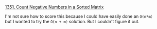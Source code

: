 [1351. Count Negative Numbers in a Sorted Matrix](https://leetcode.com/problems/count-negative-numbers-in-a-sorted-matrix/)

I'm not sure how to score this because I could have easily done an `O(n*m)` but I wanted to try the `O(n + m)` solution. But I couldn't figure it out.